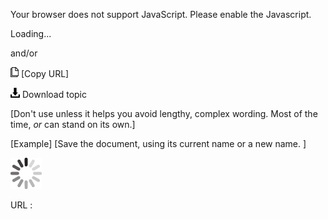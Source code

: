 Your browser does not support JavaScript. Please enable the Javascript.

Loading...

and/or

![Copy URL](and-or_files/Copy.png) [Copy URL]

![Download](and-or_files/Download.png)
Download topic

[Don't use unless it helps you avoid lengthy, complex wording. Most of the time, *or* can stand on its own.]

[Example] [Save the document, using its current name or a new name. ]

![In progress](and-or_files/activity-large.gif)

URL :


